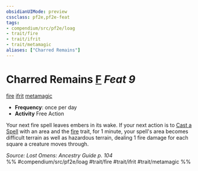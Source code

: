 ```yaml
---
obsidianUIMode: preview
cssclass: pf2e,pf2e-feat
tags:
- compendium/src/pf2e/loag
- trait/fire
- trait/ifrit
- trait/metamagic
aliases: ["Charred Remains"]
---
```

# Charred Remains  [F](../../rules/core-rulebook/chapter-9-playing-the-game.md#Actions "Free Action") *Feat 9*  
[fire](../../rules/traits/fire.md)  [ifrit](../../rules/traits/ifrit-b2.md)  [metamagic](../../rules/traits/metamagic.md)  

- **Frequency**: once per day
- **Activity** Free Action

Your next fire spell leaves embers in its wake. If your next action is to [Cast a Spell](../../rules/actions/cast-a-spell.md) with an area and the [fire](../../rules/traits/fire.md) trait, for 1 minute, your spell's area becomes difficult terrain as well as hazardous terrain, dealing 1 fire damage for each square a creature moves through.

*Source: Lost Omens: Ancestry Guide p. 104*  
%% #compendium/src/pf2e/loag #trait/fire #trait/ifrit #trait/metamagic %%